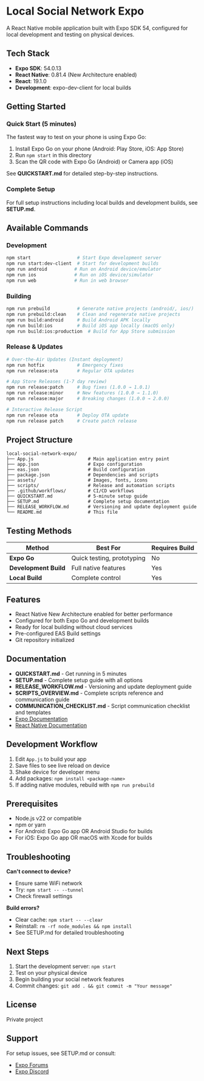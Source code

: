 # Local Social Network Expo

A React Native mobile application built with Expo SDK 54, configured for local development and testing on physical devices.

## Tech Stack

- **Expo SDK**: 54.0.13
- **React Native**: 0.81.4 (New Architecture enabled)
- **React**: 19.1.0
- **Development**: expo-dev-client for local builds

## Getting Started

### Quick Start (5 minutes)

The fastest way to test on your phone is using Expo Go:

1. Install Expo Go on your phone (Android: Play Store, iOS: App Store)
2. Run `npm start` in this directory
3. Scan the QR code with Expo Go (Android) or Camera app (iOS)

See **QUICKSTART.md** for detailed step-by-step instructions.

### Complete Setup

For full setup instructions including local builds and development builds, see **SETUP.md**.

## Available Commands

### Development
```bash
npm start                 # Start Expo development server
npm run start:dev-client  # Start for development builds
npm run android          # Run on Android device/emulator
npm run ios              # Run on iOS device/simulator
npm run web              # Run in web browser
```

### Building
```bash
npm run prebuild          # Generate native projects (android/, ios/)
npm run prebuild:clean    # Clean and regenerate native projects
npm run build:android     # Build Android APK locally
npm run build:ios         # Build iOS app locally (macOS only)
npm run build:ios:production  # Build for App Store submission
```

### Release & Updates
```bash
# Over-the-Air Updates (Instant deployment)
npm run hotfix            # Emergency fixes
npm run release:ota       # Regular OTA updates

# App Store Releases (1-7 day review)
npm run release:patch     # Bug fixes (1.0.0 → 1.0.1)
npm run release:minor     # New features (1.0.0 → 1.1.0)
npm run release:major     # Breaking changes (1.0.0 → 2.0.0)

# Interactive Release Script
npm run release ota       # Deploy OTA update
npm run release patch     # Create patch release
```

## Project Structure

```
local-social-network-expo/
├── App.js                    # Main application entry point
├── app.json                  # Expo configuration
├── eas.json                  # Build configuration
├── package.json              # Dependencies and scripts
├── assets/                   # Images, fonts, icons
├── scripts/                  # Release and automation scripts
├── .github/workflows/        # CI/CD workflows
├── QUICKSTART.md             # 5-minute setup guide
├── SETUP.md                  # Complete setup documentation
├── RELEASE_WORKFLOW.md       # Versioning and update deployment guide
└── README.md                 # This file
```

## Testing Methods

| Method | Best For | Requires Build |
|--------|----------|----------------|
| **Expo Go** | Quick testing, prototyping | No |
| **Development Build** | Full native features | Yes |
| **Local Build** | Complete control | Yes |

## Features

- React Native New Architecture enabled for better performance
- Configured for both Expo Go and development builds
- Ready for local building without cloud services
- Pre-configured EAS Build settings
- Git repository initialized

## Documentation

- **QUICKSTART.md** - Get running in 5 minutes
- **SETUP.md** - Complete setup guide with all options
- **RELEASE_WORKFLOW.md** - Versioning and update deployment guide
- **SCRIPTS_OVERVIEW.md** - Complete scripts reference and communication guide
- **COMMUNICATION_CHECKLIST.md** - Script communication checklist and templates
- [Expo Documentation](https://docs.expo.dev)
- [React Native Documentation](https://reactnative.dev)

## Development Workflow

1. Edit `App.js` to build your app
2. Save files to see live reload on device
3. Shake device for developer menu
4. Add packages: `npm install <package-name>`
5. If adding native modules, rebuild with `npm run prebuild`

## Prerequisites

- Node.js v22 or compatible
- npm or yarn
- For Android: Expo Go app OR Android Studio for builds
- For iOS: Expo Go app OR macOS with Xcode for builds

## Troubleshooting

**Can't connect to device?**
- Ensure same WiFi network
- Try: `npm start -- --tunnel`
- Check firewall settings

**Build errors?**
- Clear cache: `npm start -- --clear`
- Reinstall: `rm -rf node_modules && npm install`
- See SETUP.md for detailed troubleshooting

## Next Steps

1. Start the development server: `npm start`
2. Test on your physical device
3. Begin building your social network features
4. Commit changes: `git add . && git commit -m "Your message"`

## License

Private project

## Support

For setup issues, see SETUP.md or consult:
- [Expo Forums](https://forums.expo.dev)
- [Expo Discord](https://chat.expo.dev)
